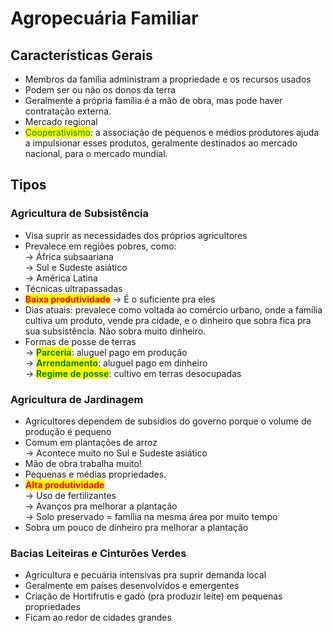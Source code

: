 # Agropecuária Familiar

## Características Gerais

* Membros da família administram a propriedade e os recursos usados
* Podem ser ou não os donos da terra
* Geralmente a própria família é a mão de obra, mas pode haver contratação externa.
* Mercado regional
* <mark style="color:green;">Cooperativismo</mark>: a associação de pequenos e médios produtores ajuda a impulsionar esses produtos, geralmente destinados ao mercado nacional, para o mercado mundial.

## Tipos

### Agricultura de Subsistência

* Visa suprir as necessidades dos próprios agricultores
* Prevalece em regiões pobres, como:\
  \-> África subsaariana \
  \-> Sul e Sudeste asiático \
  \-> América Latina
* Técnicas ultrapassadas
* <mark style="color:red;">**Baixa produtividade**</mark> -> É o suficiente pra eles
* Dias atuais: prevalece como voltada ao comércio urbano, onde a família cultiva um produto, vende pra cidade, e o dinheiro que sobra fica pra sua subsistência. Não sobra muito dinheiro.
* Formas de posse de terras\
  \-> <mark style="color:green;">**Parceria**</mark>: aluguel pago em produção \
  \-> <mark style="color:green;">**Arrendamento**</mark>: aluguel pago em dinheiro \
  \-> <mark style="color:green;">**Regime de posse**</mark>: cultivo em terras desocupadas

### Agricultura de Jardinagem

* Agricultores dependem de subsídios do governo porque o volume de produção é pequeno
* Comum em plantações de arroz \
  \-> Acontece muito no Sul e Sudeste asiático
* Mão de obra trabalha muito!
* Pequenas e médias propriedades.
* <mark style="color:red;">**Alta produtividade**</mark> \
  \-> Uso de fertilizantes \
  \-> Avanços pra melhorar a plantação \
  \-> Solo preservado = família na mesma área por muito tempo
* Sobra um pouco de dinheiro pra melhorar a plantação

### Bacias Leiteiras e Cinturões Verdes

* Agricultura e pecuária intensivas pra suprir demanda local
* Geralmente em países desenvolvidos e emergentes
* Criação de Hortifrutis e gado (pra produzir leite) em pequenas propriedades&#x20;
* Ficam ao redor de cidades grandes
